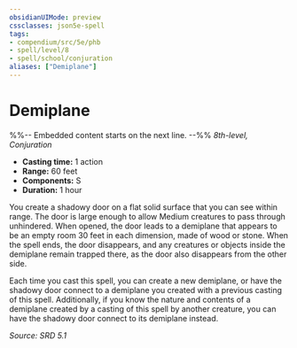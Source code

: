 ```yaml
---
obsidianUIMode: preview
cssclasses: json5e-spell
tags:
- compendium/src/5e/phb
- spell/level/8
- spell/school/conjuration
aliases: ["Demiplane"]
---
```

# Demiplane
%%-- Embedded content starts on the next line. --%%
*8th-level, Conjuration*  

- **Casting time:** 1 action
- **Range:** 60 feet
- **Components:** S
- **Duration:** 1 hour

You create a shadowy door on a flat solid surface that you can see within range. The door is large enough to allow Medium creatures to pass through unhindered. When opened, the door leads to a demiplane that appears to be an empty room 30 feet in each dimension, made of wood or stone. When the spell ends, the door disappears, and any creatures or objects inside the demiplane remain trapped there, as the door also disappears from the other side.

Each time you cast this spell, you can create a new demiplane, or have the shadowy door connect to a demiplane you created with a previous casting of this spell. Additionally, if you know the nature and contents of a demiplane created by a casting of this spell by another creature, you can have the shadowy door connect to its demiplane instead.

*Source: SRD 5.1*
